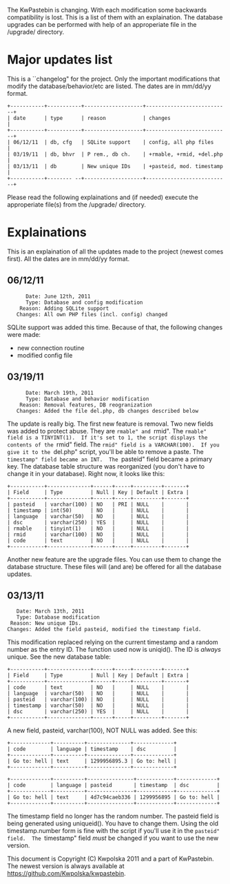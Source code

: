 The KwPastebin is changing.  With each modification some backwards
compatibility is lost. This is a list of them with an explaination.  The
database upgrades can be performed with help of an approperiate file in the
/upgrade/ directory.

Major updates list
==================

This is a ``changelog" for the project.  Only the important modifications that
modify the database/behavior/etc are listed.  The dates are in mm/dd/yy format.

    +-----------+-----------+-------------------+---------------------------+
    | date      | type      | reason            | changes                   |
    +-----------+-----------+-------------------+---------------------------+
    | 06/12/11  | db, cfg   | SQLite support    | config, all php files     |
    | 03/19/11  | db, bhvr  | P rem., db ch.    | +rmable, +rmid, +del.php  |
    | 03/13/11  | db        | New unique IDs    | +pasteid, mod. timestamp  |
    +-----------+-------- --+-------------------+---------------------------+

Please read the following explainations and (if needed) execute the
approperiate file(s) from the /upgrade/ directory.

Explainations
=============

This is an explaination of all the updates made to the project (newest comes
first).  All the dates are in mm/dd/yy format.

06/12/11
--------

          Date: June 12th, 2011  
          Type: Database and config modification
        Reason: Adding SQLite support
       Changes: All own PHP files (incl. config) changed

SQLite support was added this time.  Because of that, the following changes
were made:

 * new connection routine
 * modified config file

03/19/11
--------

          Date: March 19th, 2011  
          Type: Database and behavior modification  
        Reason: Removal features, DB reogranization  
       Changes: Added the file del.php, db changes described below

The update is really big.  The first new feature is removal.  Two new fields
was added to protect abuse.  They are ``rmable" and ``rmid".  The ``rmable"
field is a TINYINT(1).  If it's set to 1, the script displays the contents of
the ``rmid" field.  The ``rmid" field is a VARCHAR(100).  If you give it to the
``del.php" script, you'll be able to remove a paste.  The ``timestamp" field
became an INT.  The ``pasteid" field became a primary key.  The database table
structure was reorganized (you don't have to change it in your database).
Right now, it looks like this:

    +-----------+--------------+------+-----+---------+-------+
    | Field     | Type         | Null | Key | Default | Extra |
    +-----------+--------------+------+-----+---------+-------+
    | pasteid   | varchar(100) | NO   | PRI | NULL    |       |
    | timestamp | int(50)      | NO   |     | NULL    |       |
    | language  | varchar(50)  | NO   |     | NULL    |       |
    | dsc       | varchar(250) | YES  |     | NULL    |       |
    | rmable    | tinyint(1)   | NO   |     | NULL    |       |
    | rmid      | varchar(100) | NO   |     | NULL    |       |
    | code      | text         | NO   |     | NULL    |       |
    +-----------+--------------+------+-----+---------+-------+

Another new feature are the upgrade files.  You can use them to change the database structure.  These files will (and are) be offered for all the database updates.


03/13/11
--------

       Date: March 13th, 2011  
       Type: Database modification  
     Reason: New unique IDs.  
    Changes: Added the field pasteid, modified the timestamp field.

This modification replaced relying on the current timestamp and a random number
as the entry ID. The function used now is uniqid().  The ID is *always* unique.
See the new database table:

    +-----------+--------------+------+-----+---------+-------+
    | Field     | Type         | Null | Key | Default | Extra |
    +-----------+--------------+------+-----+---------+-------+
    | code      | text         | NO   |     | NULL    |       |
    | language  | varchar(50)  | NO   |     | NULL    |       |
    | pasteid   | varchar(100) | NO   |     | NULL    |       |
    | timestamp | varchar(50)  | NO   |     | NULL    |       |
    | dsc       | varchar(250) | YES  |     | NULL    |       |
    +-----------+--------------+------+-----+---------+-------+

A new field, pasteid, varchar(100), NOT NULL was added. See this:

    +-------------+----------+--------------+-------------+
    | code        | language | timestamp    | dsc         |
    +-------------+----------+--------------+-------------+
    | Go to: hell | text     | 1299956895.3 | Go to: hell |
    +-------------+----------+--------------+-------------+

    +-------------+----------+---------------+------------+-------------+
    | code        | language | pasteid       | timestamp  | dsc         |
    +-------------+----------+---------------+------------+-------------+
    | Go to: hell | text     | 4d7c94caeb336 | 1299956895 | Go to: hell |
    +-------------+----------+---------------+------------+-------------+

The timestamp field no longer has the random number.  The pasteid field is
being generated using uniqueid().  You have to change them.  Using the old
timestamp.number form is fine with the script if you'll use it in the
``pasteid" field.  The ``timestamp" field *must* be changed if you want to use
the new version.

This document is Copyright (C) Kwpolska 2011 and a part of KwPastebin.  The
newest version is always available at <https://github.com/Kwpolska/kwpastebin>.
